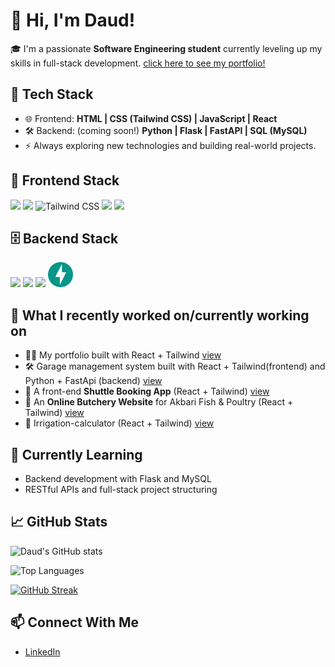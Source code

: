 # 👋 Hi, I'm Daud!

🎓 I'm a passionate **Software Engineering student** currently leveling up my skills in full-stack development.
[click here to see my portfolio!](https://daud-portfolio-nu.vercel.app/)

## 🚀 Tech Stack
- 🌐 Frontend: **HTML | CSS (Tailwind CSS) | JavaScript | React**
- 🛠️ Backend: (coming soon!) **Python | Flask | FastAPI | SQL (MySQL)**
- ⚡ Always exploring new technologies and building real-world projects.

## 🎨 Frontend Stack
<p align="left">
  <img src="https://cdn.jsdelivr.net/gh/devicons/devicon/icons/html5/html5-original.svg" width="40px" />
  <img src="https://cdn.jsdelivr.net/gh/devicons/devicon/icons/css3/css3-original.svg" width="40px" />
  <img src="https://tailwindcss.com/_next/static/media/tailwindcss-mark.ce66b2e9.svg" width="40px" alt="Tailwind CSS" />
  <img src="https://cdn.jsdelivr.net/gh/devicons/devicon/icons/javascript/javascript-original.svg" width="40px" />
  <img src="https://cdn.jsdelivr.net/gh/devicons/devicon/icons/react/react-original.svg" width="40px" />
</p>

## 🗄️ Backend Stack
<p>
  <img src="https://cdn.jsdelivr.net/gh/devicons/devicon/icons/python/python-original.svg" width="40px" />
  <img src="https://cdn.jsdelivr.net/gh/devicons/devicon/icons/flask/flask-original.svg" width="40px" />
  <img src="https://cdn.jsdelivr.net/gh/devicons/devicon/icons/mysql/mysql-original.svg" width="40px" />
  <img src="https://github.com/devicons/devicon/blob/master/icons/fastapi/fastapi-original.svg" width="40px" />
</p>


## 🎯 What I recently worked on/currently working on
- 👨‍💻 My portfolio built with React + Tailwind [view](https://daud-portfolio-nu.vercel.app/)
- 🛠️ Garage management system built with React + Tailwind(frontend) and Python + FastApi (backend) [view](https://garage-app-pi.vercel.app/)
- 🚌 A front-end **Shuttle Booking App** (React + Tailwind) [view](https://project-phase-2-kappa.vercel.app/)
- 🍗 An **Online Butchery Website** for Akbari Fish & Poultry (React + Tailwind) [view](https://akbari-fish-poultry.vercel.app/)
- 🌱 Irrigation-calculator (React + Tailwind) [view](https://irrigation-calculator-chi.vercel.app/)

## 🌱 Currently Learning
- Backend development with Flask and MySQL
- RESTful APIs and full-stack project structuring

## 📈 GitHub Stats
![Daud's GitHub stats](https://github-readme-stats.vercel.app/api?username=DaudElmoge&show_icons=true&theme=radical)

![Top Languages](https://github-readme-stats.vercel.app/api/top-langs/?username=DaudElmoge&layout=compact&theme=tokyonight)

[![GitHub Streak](https://streak-stats.demolab.com?user=DaudElmoge&theme=radical&border_radius=10)](https://git.io/streak-stats)

## 📫 Connect With Me
- [LinkedIn](https://www.linkedin.com/in/daud-abdiwahab-elmoge/)


